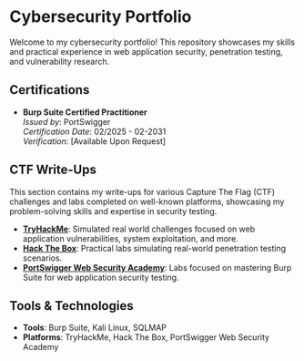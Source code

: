 # Cybersecurity Portfolio

Welcome to my cybersecurity portfolio! This repository showcases my skills and practical experience in web application security, penetration testing, and vulnerability research.

## Certifications
- **Burp Suite Certified Practitioner**  
  *Issued by*: PortSwigger  
  *Certification Date*: 02/2025 - 02-2031  
  *Verification*: [Available Upon Request]  

## CTF Write-Ups
This section contains my write-ups for various Capture The Flag (CTF) challenges and labs completed on well-known platforms, showcasing my problem-solving skills and expertise in security testing.

- **[TryHackMe](./CTF/TryHackMe)**: Simulated real world challenges focused on web application vulnerabilities, system exploitation, and more.
- **[Hack The Box](./CTF/HackTheBox)**: Practical labs simulating real-world penetration testing scenarios.
- **[PortSwigger Web Security Academy](./CTF/PortSwigger)**: Labs focused on mastering Burp Suite for web application security testing.

## Tools & Technologies
- **Tools**: Burp Suite, Kali Linux, SQLMAP
- **Platforms**: TryHackMe, Hack The Box, PortSwigger Web Security Academy
